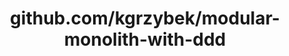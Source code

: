 ---
layout: post
title: github.com/kgrzybek/modular-monolith-with-ddd
categories: link
tags: [انگلیسی, برنامه‌نویسی]
---